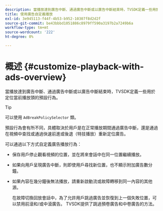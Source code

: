 ```yaml
---
description: 當播放達到廣告中斷、通過廣告中斷或以廣告中斷結束時，TVSDK定義一些用於定位當前播放頭的預設行為。
title: 使用廣告自定義播放
exl-id: 3e945113-f44f-4b53-b952-10307f8d2d2f
source-git-commit: be43bbbd1051886c8979ff590a3197b2a7249b6a
workflow-type: tm+mt
source-wordcount: '222'
ht-degree: 0%

---
```


# 概述 {#customize-playback-with-ads-overview}

當播放達到廣告中斷、通過廣告中斷或以廣告中斷結束時，TVSDK定義一些用於定位當前播放頭的預設行為。

>[!TIP]
>
>可以使用 `AdBreakPolicySelector` 類。

預設行為會有所不同，具體取決於用戶是在正常播放期間通過廣告中斷，還是通過在視頻中查找或通過快速前進或後退（特技播放）重新定位廣告。

可以通過以下方式自定義廣告播放行為：

* 保存用戶停止觀看視頻的位置，並在將來會話中在同一位置繼續播放。
* 如果向用戶呈現廣告中斷，則即使用戶尋找新位置，也不顯示附加廣告數分鐘。
* 如果內容在幾分鐘後無法播放，請重新啟動流或故障轉移到同一內容的其他源。

   在故障切換回放會話中，為了允許用戶跳過廣告並恢復到上一個失敗位置，可以禁用前滾和/或中滾廣告。 TVSDK提供了跳過預卷廣告和中卷廣告的方法。
